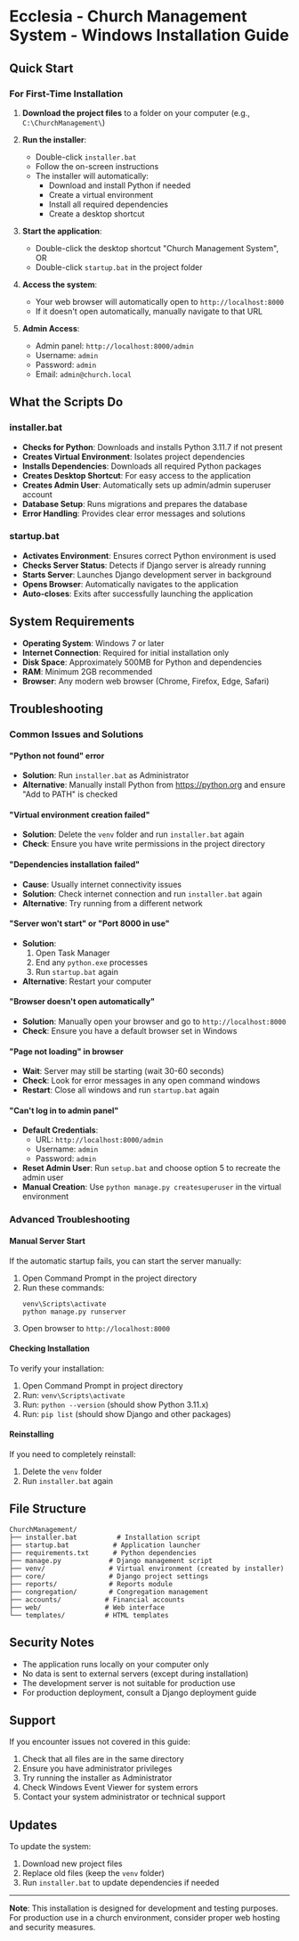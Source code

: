 # Ecclesia - Church Management System - Windows Installation Guide

## Quick Start

### For First-Time Installation

1. **Download the project files** to a folder on your computer (e.g., `C:\ChurchManagement\`)

2. **Run the installer**:
   - Double-click `installer.bat`
   - Follow the on-screen instructions
   - The installer will automatically:
     - Download and install Python if needed
     - Create a virtual environment
     - Install all required dependencies
     - Create a desktop shortcut

3. **Start the application**:
   - Double-click the desktop shortcut "Church Management System", OR
   - Double-click `startup.bat` in the project folder

4. **Access the system**:
   - Your web browser will automatically open to `http://localhost:8000`
   - If it doesn't open automatically, manually navigate to that URL

5. **Admin Access**:
   - Admin panel: `http://localhost:8000/admin`
   - Username: `admin`
   - Password: `admin`
   - Email: `admin@church.local`

## What the Scripts Do

### installer.bat
- **Checks for Python**: Downloads and installs Python 3.11.7 if not present
- **Creates Virtual Environment**: Isolates project dependencies
- **Installs Dependencies**: Downloads all required Python packages
- **Creates Desktop Shortcut**: For easy access to the application
- **Creates Admin User**: Automatically sets up admin/admin superuser account
- **Database Setup**: Runs migrations and prepares the database
- **Error Handling**: Provides clear error messages and solutions

### startup.bat
- **Activates Environment**: Ensures correct Python environment is used
- **Checks Server Status**: Detects if Django server is already running
- **Starts Server**: Launches Django development server in background
- **Opens Browser**: Automatically navigates to the application
- **Auto-closes**: Exits after successfully launching the application

## System Requirements

- **Operating System**: Windows 7 or later
- **Internet Connection**: Required for initial installation only
- **Disk Space**: Approximately 500MB for Python and dependencies
- **RAM**: Minimum 2GB recommended
- **Browser**: Any modern web browser (Chrome, Firefox, Edge, Safari)

## Troubleshooting

### Common Issues and Solutions

#### "Python not found" error
- **Solution**: Run `installer.bat` as Administrator
- **Alternative**: Manually install Python from https://python.org and ensure "Add to PATH" is checked

#### "Virtual environment creation failed"
- **Solution**: Delete the `venv` folder and run `installer.bat` again
- **Check**: Ensure you have write permissions in the project directory

#### "Dependencies installation failed"
- **Cause**: Usually internet connectivity issues
- **Solution**: Check internet connection and run `installer.bat` again
- **Alternative**: Try running from a different network

#### "Server won't start" or "Port 8000 in use"
- **Solution**: 
  1. Open Task Manager
  2. End any `python.exe` processes
  3. Run `startup.bat` again
- **Alternative**: Restart your computer

#### "Browser doesn't open automatically"
- **Solution**: Manually open your browser and go to `http://localhost:8000`
- **Check**: Ensure you have a default browser set in Windows

#### "Page not loading" in browser
- **Wait**: Server may still be starting (wait 30-60 seconds)
- **Check**: Look for error messages in any open command windows
- **Restart**: Close all windows and run `startup.bat` again

#### "Can't log in to admin panel"
- **Default Credentials**:
  - URL: `http://localhost:8000/admin`
  - Username: `admin`
  - Password: `admin`
- **Reset Admin User**: Run `setup.bat` and choose option 5 to recreate the admin user
- **Manual Creation**: Use `python manage.py createsuperuser` in the virtual environment

### Advanced Troubleshooting

#### Manual Server Start
If the automatic startup fails, you can start the server manually:

1. Open Command Prompt in the project directory
2. Run these commands:
   ```batch
   venv\Scripts\activate
   python manage.py runserver
   ```
3. Open browser to `http://localhost:8000`

#### Checking Installation
To verify your installation:

1. Open Command Prompt in project directory
2. Run: `venv\Scripts\activate`
3. Run: `python --version` (should show Python 3.11.x)
4. Run: `pip list` (should show Django and other packages)

#### Reinstalling
If you need to completely reinstall:

1. Delete the `venv` folder
2. Run `installer.bat` again

## File Structure

```
ChurchManagement/
├── installer.bat          # Installation script
├── startup.bat           # Application launcher
├── requirements.txt      # Python dependencies
├── manage.py            # Django management script
├── venv/                # Virtual environment (created by installer)
├── core/                # Django project settings
├── reports/             # Reports module
├── congregation/        # Congregation management
├── accounts/           # Financial accounts
├── web/                # Web interface
└── templates/          # HTML templates
```

## Security Notes

- The application runs locally on your computer only
- No data is sent to external servers (except during installation)
- The development server is not suitable for production use
- For production deployment, consult a Django deployment guide

## Support

If you encounter issues not covered in this guide:

1. Check that all files are in the same directory
2. Ensure you have administrator privileges
3. Try running the installer as Administrator
4. Check Windows Event Viewer for system errors
5. Contact your system administrator or technical support

## Updates

To update the system:
1. Download new project files
2. Replace old files (keep the `venv` folder)
3. Run `installer.bat` to update dependencies if needed

---

**Note**: This installation is designed for development and testing purposes. For production use in a church environment, consider proper web hosting and security measures.
